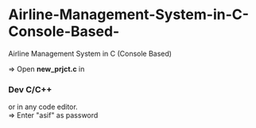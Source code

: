 # Airline-Management-System-in-C-Console-Based-
Airline Management System in C (Console Based)

=> Open <b>new_prjct.c</b> in <h3>Dev C/C++</h3> or in any code editor.
<br>
=> Enter "asif" as password
